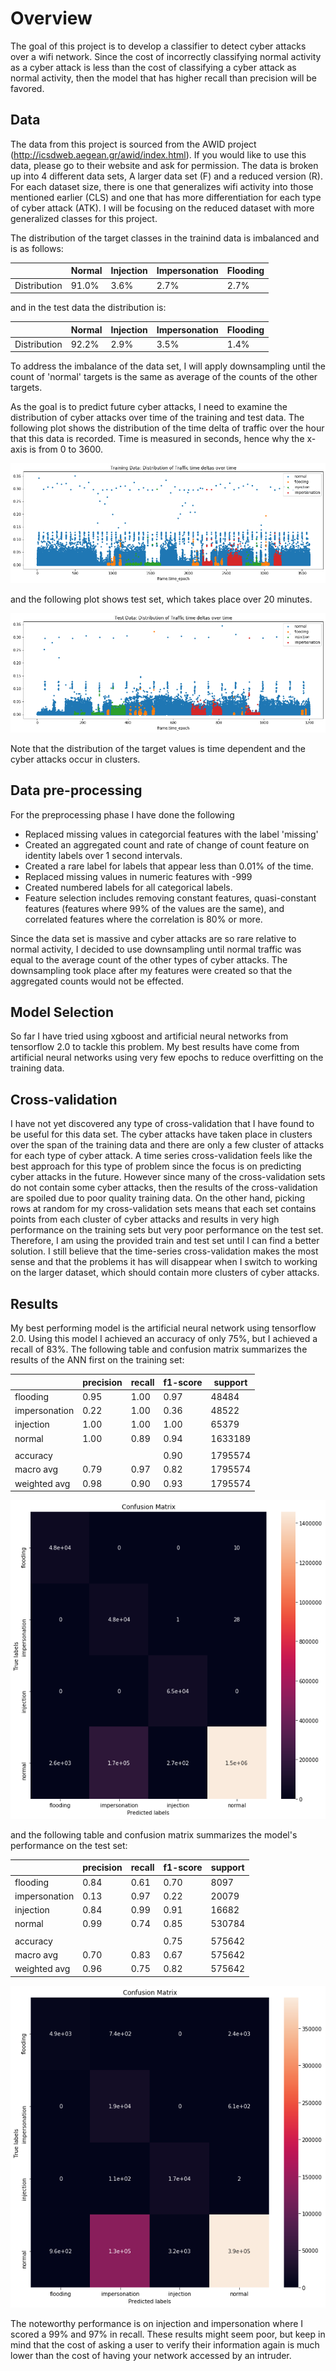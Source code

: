 # Overview

The goal of this project is to develop a classifier to detect cyber attacks over a wifi network. Since the cost of incorrectly classifying normal activity as a cyber attack is less than the cost of classifying a cyber attack as normal activity, then the model that has higher recall than precision will be favored. 

## Data

The data from this project is sourced from the AWID project (http://icsdweb.aegean.gr/awid/index.html). If you would like to use this data, please go to their website and ask for permission. The data is broken up into 4 different data sets, A larger data set (F) and a reduced version (R). For each dataset size, there is one that generalizes wifi activity into those mentioned earlier (CLS) and one that has more differentiation for each type of cyber attack (ATK). I will be focusing on the reduced dataset with more generalized classes for this project.

The distribution of the target classes in the trainind data is imbalanced and is as follows:

|              | Normal | Injection | Impersonation | Flooding |
|--------------|--------|-----------|---------------|----------|
| Distribution | 91.0%  | 3.6%      | 2.7%          | 2.7%     |

and in the test data the distribution is:

|              | Normal | Injection | Impersonation | Flooding |
|--------------|--------|-----------|---------------|----------|
| Distribution | 92.2%  | 2.9%      | 3.5%          | 1.4%     |

To address the imbalance of the data set, I will apply downsampling until the count of 'normal' targets is the same as average of the counts of the other targets. 

As the goal is to predict future cyber attacks, I need to examine the distribution of cyber attacks over time of the training and test data. The following plot shows the distribution of the time delta of traffic over the hour that this data is recorded. Time is measured in seconds, hence why the x-axis is from 0 to 3600.

![](images/train.png)

and the following plot shows test set, which takes place over 20 minutes.

![](images/test.png)

Note that the distribution of the target values is time dependent and the cyber attacks occur in clusters. 

## Data pre-processing

For the preprocessing phase I have done the following

* Replaced missing values in categorcial features with the label 'missing'
* Created an aggregated count and rate of change of count feature on identity labels over 1 second intervals.
* Created a rare label for labels that appear less than 0.01% of the time.
* Replaced missing values in numeric features with -999
* Created numbered labels for all categorical labels.
* Feature selection includes removing constant features, quasi-constant features (features where 99% of the values are the same), and correlated features where the correlation is 80% or more.

Since the data set is massive and cyber attacks are so rare relative to normal activity, I decided to use downsampling until normal traffic was equal to the average count of the other types of cyber attacks. The downsampling took place after my features were created so that the aggregated counts would not be effected. 

## Model Selection

So far I have tried using xgboost and artificial neural networks from tensorflow 2.0 to tackle this problem. My best results have come from artificial neural networks using very few epochs to reduce overfitting on the training data.

## Cross-validation

I have not yet discovered any type of cross-validation that I have found to be useful for this data set. The cyber attacks have taken place in clusters over the span of the training data and there are only a few cluster of attacks for each type of cyber attack. A time series cross-validation feels like the best approach for this type of problem since the focus is on predicting cyber attacks in the future. However since many of the cross-validation sets do not contain some cyber attacks, then the results of the cross-validation are spoiled due to poor quality training data. On the other hand, picking rows at random for my cross-validation sets means that each set contains points from each cluster of cyber attacks and results in very high performance on the training sets but very poor performance on the test set. Therefore, I am using the provided train and test set until I can find a better solution. I still believe that the time-series cross-validation makes the most sense and that the problems it has will disappear when I switch to working on the larger dataset, which should contain more clusters of cyber attacks.

## Results

My best performing model is the artificial neural network using tensorflow 2.0. Using this model I achieved an accuracy of only 75%, but I achieved a recall of 83%. The following table and confusion matrix summarizes the results of the ANN first on the training set:

|               | precision | recall | f1-score | support |
|---------------|-----------|--------|----------|---------|
| flooding      | 0.95      | 1.00   | 0.97     | 48484   |
| impersonation | 0.22      | 1.00   | 0.36     | 48522   |
| injection     | 1.00      | 1.00   | 1.00     | 65379   |
| normal        | 1.00      | 0.89   | 0.94     | 1633189 |
|               |           |        |          |         |
| accuracy      |           |        | 0.90     | 1795574 |
| macro avg     | 0.79      | 0.97   | 0.82     | 1795574 |
| weighted avg  | 0.98      | 0.90   | 0.93     | 1795574 |


![](images/confusion_matrix_train.png)

and the following table and confusion matrix summarizes the model's performance on the test set:


|               | precision | recall | f1-score | support |
|---------------|-----------|--------|----------|---------|
| flooding      | 0.84      | 0.61   | 0.70     | 8097    |
| impersonation | 0.13      | 0.97   | 0.22     | 20079   |
| injection     | 0.84      | 0.99   | 0.91     | 16682   |
| normal        | 0.99      | 0.74   | 0.85     | 530784  |
|               |           |        |          |         |
| accuracy      |           |        | 0.75     | 575642  |
| macro avg     | 0.70      | 0.83   | 0.67     | 575642  |
| weighted avg  | 0.96      | 0.75   | 0.82     | 575642  |

![](images/confusion_matrix_test.png)

The noteworthy performance is on injection and impersonation where I scored a 99% and 97% in recall. These results might seem poor, but keep in mind that the cost of asking a user to verify their information again is much lower than the cost of having your network accessed by an intruder. 
